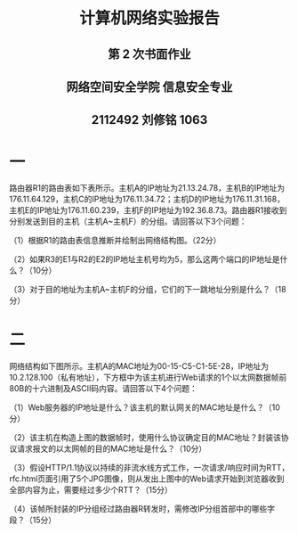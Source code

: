 # <center>**计算机网络实验报告**</center>

## <center>第 2 次书面作业</center>

## <center> **网络空间安全学院 信息安全专业**</center>

## <center> **2112492 刘修铭 1063**</center>

# 一

路由器R1的路由表如下表所示。主机A的IP地址为21.13.24.78，主机B的IP地址为176.11.64.129，主机C的IP地址为176.11.34.72；主机D的IP地址为176.11.31.168，主机E的IP地址为176.11.60.239，主机F的IP地址为192.36.8.73。路由器R1接收到分别发送到目的主机（主机A~主机F）的分组。请回答以下3个问题：

（1）根据R1的路由表信息推断并绘制出网络结构图。（22分）

（2）如果R3的E1与R2的E2的IP地址主机号均为5，那么这两个端口的IP地址是什么？（10分）

（3）对于目的地址为主机A~主机F的分组，它们的下一跳地址分别是什么？（18分）

# 二

网络结构如下图所示。主机A的MAC地址为00-15-C5-C1-5E-28，IP地址为10.2.128.100（私有地址），下方框中为该主机进行Web请求的1个以太网数据帧前80B的十六进制及ASCII码内容。请回答以下4个问题：

（1）Web服务器的IP地址是什么？该主机的默认网关的MAC地址是什么？（10分）

（2）该主机在构造上图的数据帧时，使用什么协议确定目的MAC地址？封装该协议请求报文的以太网帧的目的MAC地址是什么？（10分）

（3）假设HTTP/1.1协议以持续的非流水线方式工作，一次请求/响应时间为RTT，rfc.html页面引用了5个JPG图像，则从发出上图中的Web请求开始到浏览器收到全部内容为止，需要经过多少个RTT？（15分）

（4）该帧所封装的IP分组经过路由器R转发时，需修改IP分组首部中的哪些字段？（15分）
